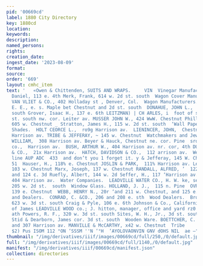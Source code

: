 ```yaml
---
pid: '00669cd'
label: 1880 City Directory
key: 1880cd
location: 
keywords: 
description: 
named_persons: 
rights: 
creation_date: 
ingest_date: '2023-08-09'
format: 
source: 
order: '669'
layout: cmhc_item
text: '   «Owen & Chittenden, SUITS AND WRAPS.     VIN  Vinegar Manufacturers.  Koch,
  Daniel, 113 e. 4th Merk, Frank, 614 w. 2d st. south  Wagon Cover Manufacturers.  MORRISON,
  VAN VLIET & CO., 402 Holladay st , Denver, Col.  Wagon Manufacturers.  - BOOMHOWER,
  E. E., e. s. Maple bet Chestnut and 2d st. south  DONAHUE, JOHN L.,  143 w 2d st.
  south Grover, Isaac H., 137 e. 6th LEITZMAN) | CH ARLES, i  foot of s. ne and 2d
  st. south nw. cor. Leiter av. MUSSER JOHN W., 424 WwW. Chestnut Phillips, J. P.,
  605 w. Chestnut _ Stratton, James H., 115 w. 2d st. south  ‘Wall Paper and Window
  Shades.  HOLT CEORCE L.,  ro9g Harrison av.  LIENINCER, JOHN,  Chestnut nw. cor.
  Harrison av. TRIBE & JEFFERAY, ~ 145 w. Chestnut  Watchmakers and Jewelers. AITCHESON,
  WILLIAM,  308 Harrison av. Beyer & Hauck, Chestnut ne. cor. Pine  sropit H.S. &
  co.,  Harrison av.  BUSH, ARTHUR W., 404 Harrison av. nr. cor, 4th DURFEE, J. H.
  & CO.,  21x Harrison av.  HATCH, DAVIDSON & CO.,  112 arrison av.  We keep 2 full
  line AUP ADC  433  and don’t you 1 forget it. y & Jefferay, 145 W. Chestnut St.
  51  Hauser, H., 118% e. Chestnut JOSLIN & PARK,  111% Harrison av. Leaveck, S.,
  103 w. Chestnut Marx, Joseph, 137 w. Chestnut RANDALL, ALFRED, ’  122 e. Chestnut
  and 124 ¢. 3d Ruefly, Albert, 144 w. 2d Seffer, H., 117 ‘Harrison av.  Shur & Durfee,
  404 Harrison av.  Water Companies.  LEADVILLE WATER CO., H. W. ke, secy. » Office
  205 w. 2d st.  south  Window Glass. HOLLAND, J. J.,  115 n. Pine  OVREN & ELDRIDCE,
  139 e. Chestnut  WEBB, HENRY N., 20r ‘and 211 w. Chestnut, and 125 e. Chestnut  Wines—Importers
  and Dealers.  CONRAD, C. &CO., 206 and 208 e. sth  Wood Dealers.  Brockman, W T.,
  623 w. 3d st. south Craig & Pyle, 106 e. 6th Johnson & Co., California Gulch foot
  of James LEADVILLE WOOD co.; J. hitton, manager, office and yard rz0 and 112 w.
  ath Powers, R. F., 320 w. 3d st. south Sites, W. H., Jr., 3d st. south cor. Spruce
  Stid & Dearborn, James cor. 3d st. south  Wooden Ware. BOETTCHER, C. & CO.,  305
  and 307 Harrison av. MANVILLE & McCARTHY, x42 w. Chestnut  Tribe     "J8011§ JNUSeYUD  3683
  $2) Pus ISOM 112 °ON ‘SSSM ''N ‘°H  ‘AYOLOVAONVIN GNV dOHS NIL  ae —" '
thumbnail: "/img/derivatives/iiif/images/00669cd/full/250,/0/default.jpg"
full: "/img/derivatives/iiif/images/00669cd/full/1140,/0/default.jpg"
manifest: "/img/derivatives/iiif/00669cd/manifest.json"
collection: directories
---
```

